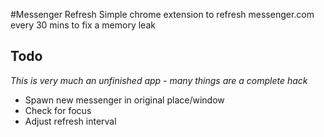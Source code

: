 #Messenger Refresh
Simple chrome extension to refresh messenger.com every 30 mins to fix a memory leak

## Todo
_This is very much an unfinished app - many things are a complete hack_
* Spawn new messenger in original place/window
* Check for focus
* Adjust refresh interval
